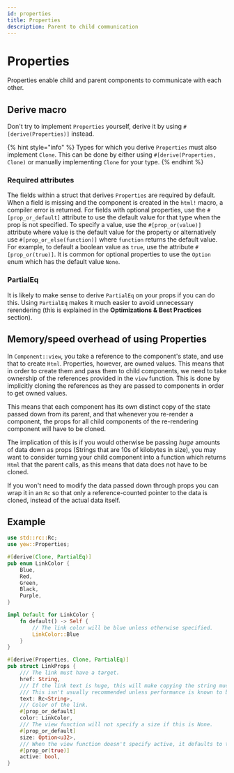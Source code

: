 ```yaml
---
id: properties
title: Properties
description: Parent to child communication
---
```


# Properties

Properties enable child and parent components to communicate with each other.

## Derive macro

Don't try to implement `Properties` yourself, derive it by using `#[derive(Properties)]` instead.

{% hint style="info" %}
Types for which you derive `Properties` must also implement `Clone`. This can be done by either using `#[derive(Properties, Clone)` or manually implementing `Clone` for your type.
{% endhint %}

### Required attributes

The fields within a struct that derives `Properties` are required by default. When a field is missing and the component is created in the `html!` macro, a compiler error is returned. For fields with optional properties, use the `#[prop_or_default]` attribute to use the default value for that type when the prop is not specified. To specify a value, use the `#[prop_or(value)]` attribute where value is the default value for the property or alternatively use `#[prop_or_else(function)]` where `function` returns the default value. For example, to default a boolean value as `true`, use the attribute `#[prop_or(true)]`. It is common for optional properties to use the `Option` enum which has the default value `None`.

### PartialEq

It is likely to make sense to derive `PartialEq` on your props if you can do this. Using `PartialEq` makes it much easier to avoid unnecessary rerendering \(this is explained in the **Optimizations & Best Practices** section\).

## Memory/speed overhead of using Properties

In `Component::view`, you take a reference to the component's state, and use that to create `Html`. Properties, however, are owned values. This means that in order to create them and pass them to child components, we need to take ownership of the references provided in the `view` function. This is done by implicitly cloning the references as they are passed to components in order to get owned values.

This means that each component has its own distinct copy of the state passed down from its parent, and that whenever you re-render a component, the props for all child components of the re-rendering component will have to be cloned.

The implication of this is if you would otherwise be passing _huge_ amounts of data down as props \(Strings that are 10s of kilobytes in size\), you may want to consider turning your child component into a function which returns `Html` that the parent calls, as this means that data does not have to be cloned.

If you won't need to modify the data passed down through props you can wrap it in an `Rc` so that only a reference-counted pointer to the data is cloned, instead of the actual data itself.

## Example

```rust
use std::rc::Rc;
use yew::Properties;

#[derive(Clone, PartialEq)]
pub enum LinkColor {
    Blue,
    Red,
    Green,
    Black,
    Purple,
}

impl Default for LinkColor {
    fn default() -> Self {
        // The link color will be blue unless otherwise specified.
        LinkColor::Blue
    }
}

#[derive(Properties, Clone, PartialEq)]
pub struct LinkProps {
    /// The link must have a target.
    href: String,
    /// If the link text is huge, this will make copying the string much cheaper.
    /// This isn't usually recommended unless performance is known to be a problem.
    text: Rc<String>,
    /// Color of the link.
    #[prop_or_default]
    color: LinkColor,
    /// The view function will not specify a size if this is None.
    #[prop_or_default]
    size: Option<u32>,
    /// When the view function doesn't specify active, it defaults to true.
    #[prop_or(true)]
    active: bool,
}
```


